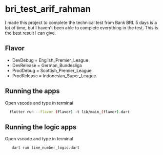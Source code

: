 # bri_test_arif_rahman


I made this project to complete the technical test from Bank BRI. 5 days is a lot of time, but I haven't been able to complete everything in the test. This is the best result I can give.


## Flavor

- DevDebug = English_Premier_League
- DevRelease = German_Bundesliga
- ProdDebug = Scottish_Premier_League
- ProdRelease = Indonesian_Super_League


## Running the apps

Open vscode and type in terminal

```bash
  flutter run --flavor (Flavor) -t lib/main_(flavor).dart
```
    

## Running the logic apps

Open vscode and type in terminal

```bash
   dart run line_number_logic.dart
```
    